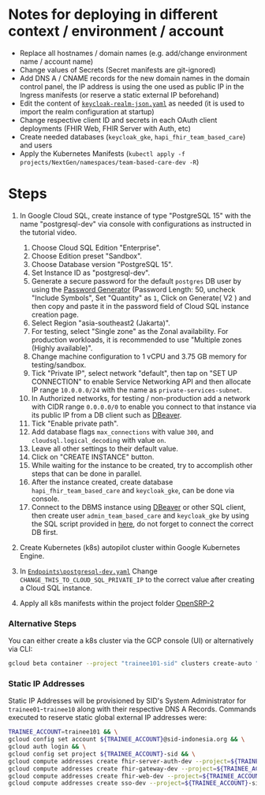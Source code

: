 # Notes for deploying in different context / environment / account

- Replace all hostnames / domain names (e.g. add/change environment name / account name)
- Change values of Secrets (Secret manifests are git-ignored)
- Add DNS A / CNAME records for the new domain names in the domain control panel, the IP address is using the one used as public IP in the Ingress manifests (or reserve a static external IP beforehand)
- Edit the content of [`keycloak-realm-json.yaml`](./KubernetesManifests/v1/ConfigMap/keycloak-realm-json.yaml) as needed (it is used to import the realm configuration at startup)
- Change respective client ID and secrets in each OAuth client deployments (FHIR Web, FHIR Server with Auth, etc)
- Create needed databases (`keycloak_gke`, `hapi_fhir_team_based_care`) and users
- Apply the Kubernetes Manifests (`kubectl apply -f projects/NextGen/namespaces/team-based-care-dev -R`)

# Steps

1. In Google Cloud SQL, create instance of type "PostgreSQL 15" with the name "postgresql-dev" via console with configurations as instructed in the tutorial video.

   1. Choose Cloud SQL Edition "Enterprise".
   2. Choose Edition preset "Sandbox".
   3. Choose Database version "PostgreSQL 15".
   4. Set Instance ID as "postgresql-dev".
   5. Generate a secure password for the default `postgres` DB user by using the [Password Generator](https://passwordsgenerator.net/) (Password Length: 50, uncheck "Include Symbols", Set "Quantity" as `1`, Click on Generate( V2 ) and then copy and paste it in the password field of Cloud SQL instance creation page.
   6. Select Region "asia-southeast2 (Jakarta)".
   7. For testing, select "Single zone" as the Zonal availability. For production workloads, it is recommended to use "Multiple zones (Highly available)".
   8. Change machine configuration to 1 vCPU and 3.75 GB memory for testing/sandbox.
   9. Tick "Private IP", select network "default", then tap on "SET UP CONNECTION" to enable Service Networking API and then allocate IP range `10.0.0.0/24` with the name as `private-services-subnet`.
   10. In Authorized networks, for testing / non-production add a network with CIDR range `0.0.0.0/0` to enable you connect to that instance via its public IP from a DB client such as [DBeaver](https://dbeaver.io/download/).
   11. Tick "Enable private path".
   12. Add database flags `max_connections` with value `300`, and `cloudsql.logical_decoding` with value `on`.
   13. Leave all other settings to their default value.
   14. Click on "CREATE INSTANCE" button.
   15. While waiting for the instance to be created, try to accomplish other steps that can be done in parallel.
   16. After the instance created, create database `hapi_fhir_team_based_care` and `keycloak_gke`, can be done via console.
   17. Connect to the DBMS instance using [DBeaver](https://dbeaver.io/download/) or other SQL client, then create user `admin_team_based_care` and `keycloak_gke` by using the SQL script provided in [here](/permissions.sql), do not forget to connect the correct DB first.

2. Create Kubernetes (k8s) autopilot cluster within Google Kubernetes Engine.
3. In [`Endpoints\postgresql-dev.yaml`](../ancillary-services/KubernetesManifests/v1/Endpoints/postgresql-dev.yaml) Change `CHANGE_THIS_TO_CLOUD_SQL_PRIVATE_IP` to the correct value after creating a Cloud SQL instance.
4. Apply all k8s manifests within the project folder [OpenSRP-2](/projects/OpenSRP-2)

### Alternative Steps

You can either create a k8s cluster via the GCP console (UI) or alternatively via CLI:

```bash
gcloud beta container --project "trainee101-sid" clusters create-auto "trainee101-autopilot-cluster" --region "asia-southeast2" --release-channel "regular" --enable-ip-access --no-enable-google-cloud-access --network "projects/trainee101-sid/global/networks/default" --subnetwork "projects/trainee101-sid/regions/asia-southeast2/subnetworks/default" --cluster-ipv4-cidr "/17" --binauthz-evaluation-mode=DISABLED
```

### Static IP Addresses

Static IP Addresses will be provisioned by SID's System Administrator for `trainee01`-`trainee10` along with their respective DNS A Records. Commands executed to reserve static global external IP addresses were:

```bash
TRAINEE_ACCOUNT=trainee101 && \
gcloud config set account ${TRAINEE_ACCOUNT}@sid-indonesia.org && \
gcloud auth login && \
gcloud config set project ${TRAINEE_ACCOUNT}-sid && \
gcloud compute addresses create fhir-server-auth-dev --project=${TRAINEE_ACCOUNT}-sid --global && \
gcloud compute addresses create fhir-gateway-dev --project=${TRAINEE_ACCOUNT}-sid --global && \
gcloud compute addresses create fhir-web-dev --project=${TRAINEE_ACCOUNT}-sid --global && \
gcloud compute addresses create sso-dev --project=${TRAINEE_ACCOUNT}-sid --global
```

